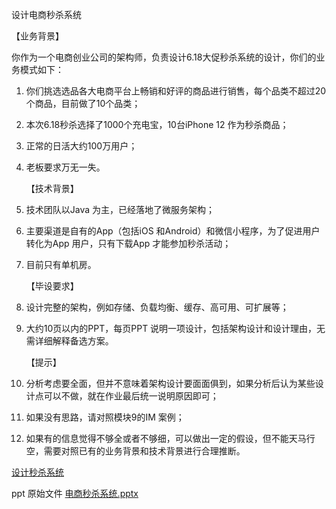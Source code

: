 设计电商秒杀系统

【业务背景】

你作为一个电商创业公司的架构师，负责设计6.18大促秒杀系统的设计，你们的业务模式如下：

1. 你们挑选选品各大电商平台上畅销和好评的商品进行销售，每个品类不超过20个商品，目前做了10个品类；

2. 本次6.18秒杀选择了1000个充电宝，10台iPhone 12 作为秒杀商品；

3. 正常的日活大约100万用户；

4. 老板要求万无一失。

   【技术背景】

5. 技术团队以Java 为主，已经落地了微服务架构；

6. 主要渠道是自有的App（包括iOS 和Android）和微信小程序，为了促进用户转化为App 用户，只有下载App 才能参加秒杀活动；

7. 目前只有单机房。

   【毕设要求】

8. 设计完整的架构，例如存储、负载均衡、缓存、高可用、可扩展等；

9. 大约10页以内的PPT，每页PPT 说明一项设计，包括架构设计和设计理由，无需详细解释备选方案。

   【提示】

10. 分析考虑要全面，但并不意味着架构设计要面面俱到，如果分析后认为某些设计点可以不做，就在作业最后统一说明原因即可；

11. 如果没有思路，请对照模块9的IM 案例；

12. 如果有的信息觉得不够全或者不够细，可以做出一定的假设，但不能天马行空，需要对照已有的业务背景和技术背景进行合理推断。


[设计秒杀系统](设计秒杀系统.md)

ppt 原始文件
[电商秒杀系统.pptx](电商秒杀系统.pptx)

